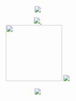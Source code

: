 <h3 align="center">
	<img src="https://readme-typing-svg.herokuapp.com?font=Fira+Code&duration=1240&pause=2800&color=fafafa&center=true&width=600&lines=Hi,+there!;Im,+An+Enigma."
</h3>
	
<div align="center">
  <a href="mailto:anggirrr31@gmail.com">
    <img src="https://img.shields.io/badge/Gmail-D14836?style=flat&logo=gmail&logoColor=white">
  </a>
  <img src="https://raw.githubusercontent.com/catppuccin/catppuccin/main/assets/misc/transparent.png" height="30" width="0px"/>
</div>

<div align="center">
  <img src="https://github-readme-stats-rho-beige.vercel.app/api?username=sukalaper&bg_color=00000000&text_color=fafafa&icon_color=fafafa&title_color=8bd5ca&card_width=420&show_icons=true&hide_border=true&hide_title=true&include_all_commits=false&count_private=false" height="150" />
  <img src="https://github-readme-stats.vercel.app/api/top-langs/?username=sukalaper&bg_color=00000000&text_color=fafafa&title_color=00000000&hide_border=true&langs_count=15&layout=compact" />
</div>

<p align="center"><img src="https://raw.githubusercontent.com/catppuccin/catppuccin/main/assets/footers/gray0_ctp_on_line.svg?sanitize=true" /></p>
